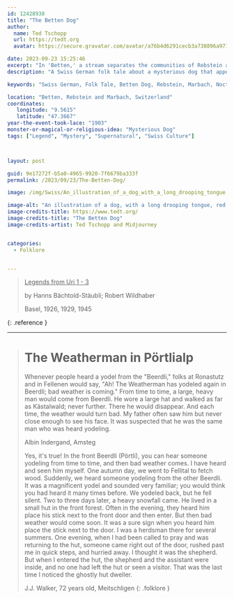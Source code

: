 ```yaml
---
id: 12428938
title: "The Betten Dog"
author:
  name: Ted Tschopp
  url: https://tedt.org
  avatar: https://secure.gravatar.com/avatar/a76b4d6291cecb3a738896a971bfb903?s=512&d=mp&r=g

date: 2023-09-23 15:25:46
excerpt: "In 'Betten,' a stream separates the communities of Rebstein and Marbach, where people used to see the Betten Dog with a long, drooping tongue, fiery eyes, and a long tail."
description: "A Swiss German folk tale about a mysterious dog that appears in Betten and accompanies nocturnal wanderers, especially wrongdoers, without causing harm."

keywords: "Swiss German, Folk Tale, Betten Dog, Rebstein, Marbach, Nocturnal Wanderer"

location: "Betten, Rebstein and Marbach, Switzerland"
coordinates:
   longitude: "9.5615"
   latitude: "47.3667"
year-the-event-took-lace: "1903"
monster-or-magical-or-religious-idea: "Mysterious Dog"
tags: ["Legend", "Mystery", "Supernatural", "Swiss Culture"]



layout: post

guid: 9e17272f-b5a0-4965-9920-7f6679ba333f
permalink: /2023/09/23/The-Betten-Dog/

image: /img/Swiss/An_illustration_of_a_dog_with_a_long_drooping_tongue.png

image-alt: "An illustration of a dog, with a long drooping tongue, red eyes, and a long tail, appearing on a bridge over a stream between two villages in Switzerland."
image-credits-title: https://www.tedt.org/
image-credits-title: "The Betten Dog"
image-credits-artist: Ted Tschopp and Midjourney


categories:
  - Folklore


---
```


> <ins>Legends from Uri 1 - 3</ins>
> 
> by Hanns Bächtold-Stäubli; Robert Wildhaber
> 
> Basel, 1926, 1929, 1945
>
{: .reference }

---

> # The Weatherman in Pörtlialp
> 
> Whenever people heard a yodel from the "Beerdli," folks at Ronastutz and in Fellenen would say, "Ah! The Weatherman has yodeled again in Beerdli; bad weather is coming." From time to time, a large, heavy man would come from Beerdli. He wore a large hat and walked as far as Kästalwald; never further. There he would disappear. And each time, the weather would turn bad. My father often saw him but never close enough to see his face. It was suspected that he was the same man who was heard yodeling.
>
> Albin Indergand, Amsteg
>
>Yes, it's true! In the front Beerdli (Pörtli), you can hear someone yodeling from time to time, and then bad weather comes. I have heard and seen him myself. One autumn day, we went to Fellital to fetch wood. Suddenly, we heard someone yodeling from the other Beerdli. It was a magnificent yodel and sounded very familiar; you would think you had heard it many times before. We yodeled back, but he fell silent. Two to three days later, a heavy snowfall came.
He lived in a small hut in the front forest. Often in the evening, they heard him place his stick next to the front door and then enter. But then bad weather would come soon. It was a sure sign when you heard him place the stick next to the door. I was a herdsman there for several summers. One evening, when I had been called to pray and was returning to the hut, someone came right out of the door, rushed past me in quick steps, and hurried away. I thought it was the shepherd. But when I entered the hut, the shepherd and the assistant were inside, and no one had left the hut or seen a visitor. That was the last time I noticed the ghostly hut dweller.
>
>J.J. Walker, 72 years old, Meitschligen
{: .folklore }
